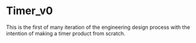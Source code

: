# Timer_v0
This is the first of many iteration of the engineering design process with the intention of making a timer product from scratch.
